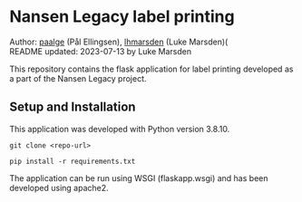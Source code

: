 # Nansen Legacy label printing

Author: [paalge](https://github.com/paalge) (Pål Ellingsen), [lhmarsden](https://github.com/lhmarsden/) (Luke Marsden)(\
README updated: 2023-07-13 by Luke Marsden

This repository contains the flask application for label printing developed as a part of the
Nansen Legacy project.

## Setup and Installation

This application was developed with Python version 3.8.10.

```
git clone <repo-url>

pip install -r requirements.txt
```
The application can be run using WSGI (flaskapp.wsgi) and has been developed using apache2.
